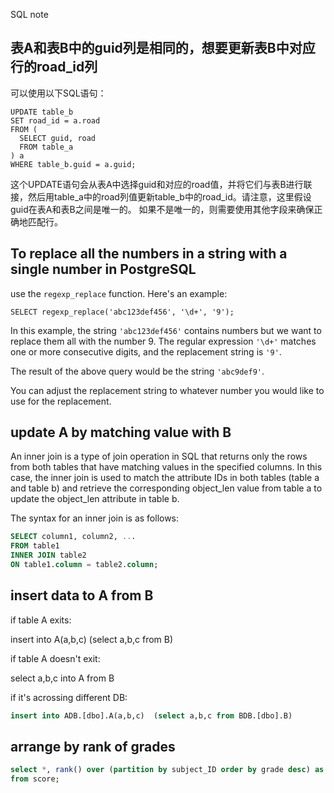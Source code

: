 SQL note


## 表A和表B中的guid列是相同的，想要更新表B中对应行的road_id列
可以使用以下SQL语句：

```
UPDATE table_b
SET road_id = a.road
FROM (
  SELECT guid, road
  FROM table_a
) a
WHERE table_b.guid = a.guid;
```

这个UPDATE语句会从表A中选择guid和对应的road值，并将它们与表B进行联接，然后用table_a中的road列值更新table_b中的road_id。请注意，这里假设guid在表A和表B之间是唯一的。
如果不是唯一的，则需要使用其他字段来确保正确地匹配行。

## To replace all the numbers in a string with a single number in PostgreSQL

use the `regexp_replace` function. Here's an example:

```
SELECT regexp_replace('abc123def456', '\d+', '9');
```

In this example, the string `'abc123def456'` contains numbers but we want to replace them all with the number 9. The regular expression `'\d+'` matches one or more consecutive digits, and the replacement string is `'9'`.

The result of the above query would be the string `'abc9def9'`. 

You can adjust the replacement string to whatever number you would like to use for the replacement.

## update A by matching value with B

An inner join is a type of join operation in SQL that returns only the rows from both tables that have matching values in the specified columns. In this case, the inner join is used to match the attribute IDs in both tables (table a and table b) and retrieve the corresponding object_len value from table a to update the object_len attribute in table b.

The syntax for an inner join is as follows:

```SQL
SELECT column1, column2, ...
FROM table1
INNER JOIN table2
ON table1.column = table2.column;
```

## insert data to A from B

if table A exits:

insert into A(a,b,c) (select a,b,c from B) 

if table A doesn't exit:

select a,b,c into A from B 

if it's acrossing different DB:

```SQL
insert into ADB.[dbo].A(a,b,c)  (select a,b,c from BDB.[dbo].B)
```

## arrange by rank of grades

```sql
select *, rank() over (partition by subject_ID order by grade desc) as rank
from score;
```